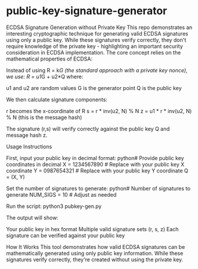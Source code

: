 # public-key-signature-generator

ECDSA Signature Generation without Private Key
This repo demonstrates an interesting cryptographic technique for generating valid ECDSA signatures using only a public key. While these signatures verify correctly, they don't require knowledge of the private key - highlighting an important security consideration in ECDSA implementation.
The core concept relies on the mathematical properties of ECDSA:

Instead of using R = k*G (the standard approach with a private key nonce), we use:
R = u1*G + u2*Q where:

u1 and u2 are random values
G is the generator point
Q is the public key


We then calculate signature components:

r becomes the x-coordinate of R
s = r * inv(u2, N) % N
z = u1 * r * inv(u2, N) % N (this is the message hash)


The signature (r,s) will verify correctly against the public key Q and message hash z.

Usage Instructions

First, input your public key in decimal format:
python# Provide public key coordinates in decimal
X = 1234567890  # Replace with your public key X coordinate
Y = 0987654321  # Replace with your public key Y coordinate
Q = (X, Y)

Set the number of signatures to generate:
python# Number of signatures to generate
NUM_SIGS = 10  # Adjust as needed

Run the script:
python3 pubkey-gen.py

The output will show:

Your public key in hex format
Multiple valid signature sets (r, s, z)
Each signature can be verified against your public key

How It Works
This tool demonstrates how valid ECDSA signatures can be mathematically generated using only public key information. While these signatures verify correctly, they're created without using the private key.
